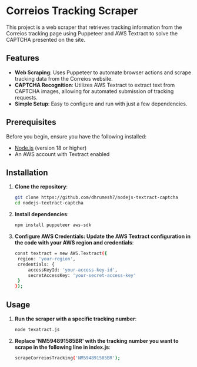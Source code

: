 # Correios Tracking Scraper

This project is a web scraper that retrieves tracking information from the Correios tracking page using Puppeteer and AWS Textract to solve the CAPTCHA presented on the site.

## Features

- **Web Scraping**: Uses Puppeteer to automate browser actions and scrape tracking data from the Correios website.
- **CAPTCHA Recognition**: Utilizes AWS Textract to extract text from CAPTCHA images, allowing for automated submission of tracking requests.
- **Simple Setup**: Easy to configure and run with just a few dependencies.

## Prerequisites

Before you begin, ensure you have the following installed:

- [Node.js](https://nodejs.org/) (version 18 or higher)
- An AWS account with Textract enabled

## Installation

1. **Clone the repository**:
   ```bash
   git clone https://github.com/dhrumesh7/nodejs-textract-captcha
   cd nodejs-textract-captcha

2. **Install dependencies**:
   ```bash
   npm install puppeteer aws-sdk

3. **Configure AWS Credentials: Update the AWS Textract configuration in the code with your AWS region and credentials**:
   ```bash
   const textract = new AWS.Textract({ 
    region: 'your-region', 
    credentials: {
        accessKeyId: 'your-access-key-id',
        secretAccessKey: 'your-secret-access-key'
    }
   });

## Usage

1. **Run the scraper with a specific tracking number**:
   ```bash
   node texatract.js

2. **Replace 'NM594891585BR' with the tracking number you want to scrape in the following line in index.js**:
   ```bash
   scrapeCorreiosTracking('NM594891585BR');

